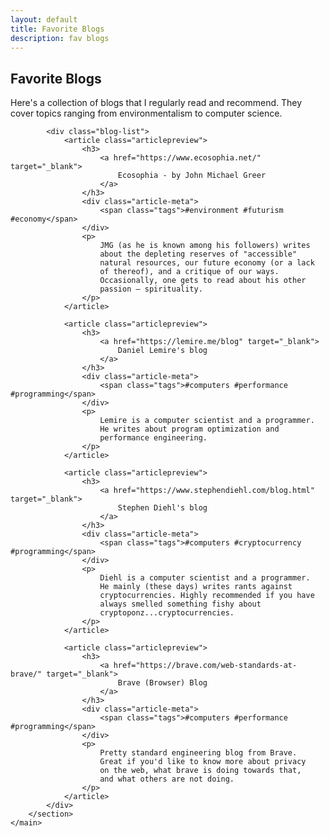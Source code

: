 ```yaml
---
layout: default
title: Favorite Blogs
description: fav blogs
---
```


<div class="page-container">
    <main class="maincontainer">
        <section class="maintext">
            <h2>Favorite Blogs</h2>
            <p>
                Here's a collection of blogs that I regularly read and
                recommend. They cover topics ranging from
                environmentalism to computer science.
            </p>

            <div class="blog-list">
                <article class="articlepreview">
                    <h3>
                        <a href="https://www.ecosophia.net/" target="_blank">
                            Ecosophia - by John Michael Greer
                        </a>
                    </h3>
                    <div class="article-meta">
                        <span class="tags">#environment #futurism #economy</span>
                    </div>
                    <p>
                        JMG (as he is known among his followers) writes
                        about the depleting reserves of "accessible"
                        natural resources, our future economy (or a lack
                        of thereof), and a critique of our ways.
                        Occasionally, one gets to read about his other
                        passion – spirituality.
                    </p>
                </article>

                <article class="articlepreview">
                    <h3>
                        <a href="https://lemire.me/blog" target="_blank">
                            Daniel Lemire's blog
                        </a>
                    </h3>
                    <div class="article-meta">
                        <span class="tags">#computers #performance #programming</span>
                    </div>
                    <p>
                        Lemire is a computer scientist and a programmer.
                        He writes about program optimization and
                        performance engineering.
                    </p>
                </article>

                <article class="articlepreview">
                    <h3>
                        <a href="https://www.stephendiehl.com/blog.html" target="_blank">
                            Stephen Diehl's blog
                        </a>
                    </h3>
                    <div class="article-meta">
                        <span class="tags">#computers #cryptocurrency #programming</span>
                    </div>
                    <p>
                        Diehl is a computer scientist and a programmer.
                        He mainly (these days) writes rants against
                        cryptocurrencies. Highly recommended if you have
                        always smelled something fishy about
                        cryptoponz...cryptocurrencies.
                    </p>
                </article>

                <article class="articlepreview">
                    <h3>
                        <a href="https://brave.com/web-standards-at-brave/" target="_blank">
                            Brave (Browser) Blog
                        </a>
                    </h3>
                    <div class="article-meta">
                        <span class="tags">#computers #performance #programming</span>
                    </div>
                    <p>
                        Pretty standard engineering blog from Brave.
                        Great if you'd like to know more about privacy
                        on the web, what brave is doing towards that,
                        and what others are not doing.
                    </p>
                </article>
            </div>
        </section>
    </main>
</div> 